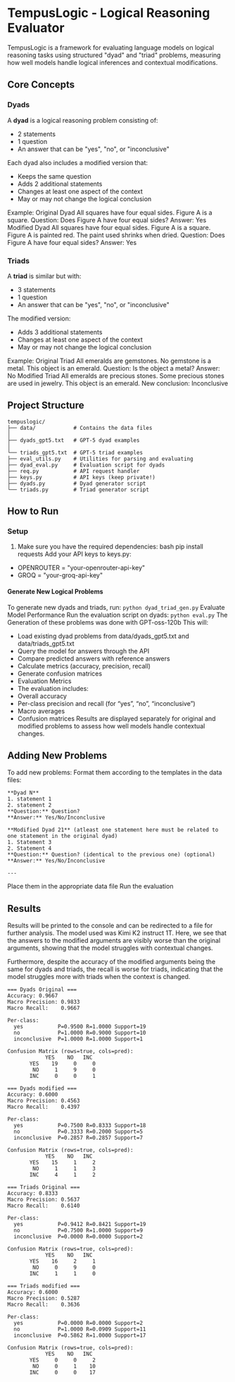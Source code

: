 # TempusLogic - Logical Reasoning Evaluator

TempusLogic is a framework for evaluating language models on logical reasoning tasks using structured "dyad" and "triad" problems, measuring how well models handle logical inferences and contextual modifications.

## Core Concepts

### Dyads

A **dyad** is a logical reasoning problem consisting of:
- 2 statements
- 1 question
- An answer that can be "yes", "no", or "inconclusive"

Each dyad also includes a modified version that:
- Keeps the same question
- Adds 2 additional statements
- Changes at least one aspect of the context
- May or may not change the logical conclusion

Example:
Original Dyad
All squares have four equal sides.
Figure A is a square. Question: Does Figure A have four equal sides? Answer: Yes
Modified Dyad
All squares have four equal sides.
Figure A is a square.
Figure A is painted red.
The paint used shrinks when dried. Question: Does Figure A have four equal sides? Answer: Yes

### Triads

A **triad** is similar but with:
- 3 statements
- 1 question
- An answer that can be "yes", "no", or "inconclusive"

The modified version:
- Adds 3 additional statements
- Changes at least one aspect of the context
- May or may not change the logical conclusion

Example:
Original Triad
All emeralds are gemstones.
No gemstone is a metal.
This object is an emerald. Question: Is the object a metal? Answer: No
Modified Triad
All emeralds are precious stones.
Some precious stones are used in jewelry.
This object is an emerald. New conclusion: Inconclusive

## Project Structure
```
tempuslogic/
├── data/            # Contains the data files
│
├── dyads_gpt5.txt   # GPT-5 dyad examples
│
└── triads_gpt5.txt  # GPT-5 triad examples
├── eval_utils.py    # Utilities for parsing and evaluating
├── dyad_eval.py     # Evaluation script for dyads
├── req.py           # API request handler
├── keys.py          # API keys (keep private!)
├── dyads.py         # Dyad generator script
└── triads.py        # Triad generator script
```
## How to Run

### Setup

1. Make sure you have the required dependencies:
   bash
   pip install requests
Add your API keys to keys.py:
- OPENROUTER = "your-openrouter-api-key"
- GROQ = "your-groq-api-key"
#### Generate New Logical Problems
To generate new dyads and triads, run:
```python dyad_triad_gen.py```
Evaluate Model Performance
Run the evaluation script on dyads:
`python eval.py`
The Generation of these problems was done with GPT-oss-120b
This will:
- Load existing dyad problems from data/dyads_gpt5.txt and data/triads_gpt5.txt
- Query the model for answers through the API
- Compare predicted answers with reference answers
- Calculate metrics (accuracy, precision, recall)
- Generate confusion matrices
- Evaluation Metrics
- The evaluation includes:
- Overall accuracy
- Per-class precision and recall (for “yes”, “no”, “inconclusive”)
- Macro averages
- Confusion matrices
Results are displayed separately for original and modified problems to assess how well models handle contextual changes.

## Adding New Problems
To add new problems:
Format them according to the templates in the data files:
```
**Dyad N**
1. statement 1
2. statement 2
**Question:** Question?
**Answer:** Yes/No/Inconclusive

**Modified Dyad 21** (atleast one statement here must be related to one statement in the original dyad)
1. Statement 3
2. Statement 4
**Question:** Question? (identical to the previous one) (optional)
**Answer:** Yes/No/Inconclusive

---
```
Place them in the appropriate data file
Run the evaluation

## Results

Results will be printed to the console and can be redirected to a file for further analysis.
The model used was Kimi K2 instruct 1T. Here, we see that the answers to the modified arguments are visibly worse than the original arguments, showing that the model struggles with contextual changes.

Furthermore, despite the accuracy of the modified arguments being the same for dyads and triads, the recall is worse for triads, indicating that the model struggles more with triads when the context is changed.
```
=== Dyads Original ===
Accuracy: 0.9667
Macro Precision: 0.9833
Macro Recall:    0.9667

Per-class:
  yes           P=0.9500 R=1.0000 Support=19
  no            P=1.0000 R=0.9000 Support=10
  inconclusive  P=1.0000 R=1.0000 Support=1

Confusion Matrix (rows=true, cols=pred):
            YES    NO   INC
       YES    19     0     0
        NO     1     9     0
       INC     0     0     1

=== Dyads modified ===
Accuracy: 0.6000
Macro Precision: 0.4563
Macro Recall:    0.4397

Per-class:
  yes           P=0.7500 R=0.8333 Support=18
  no            P=0.3333 R=0.2000 Support=5
  inconclusive  P=0.2857 R=0.2857 Support=7

Confusion Matrix (rows=true, cols=pred):
            YES    NO   INC
       YES    15     1     2
        NO     1     1     3
       INC     4     1     2

=== Triads Original ===
Accuracy: 0.8333
Macro Precision: 0.5637
Macro Recall:    0.6140

Per-class:
  yes           P=0.9412 R=0.8421 Support=19
  no            P=0.7500 R=1.0000 Support=9
  inconclusive  P=0.0000 R=0.0000 Support=2

Confusion Matrix (rows=true, cols=pred):
            YES    NO   INC
       YES    16     2     1
        NO     0     9     0
       INC     1     1     0

=== Triads modified ===
Accuracy: 0.6000
Macro Precision: 0.5287
Macro Recall:    0.3636

Per-class:
  yes           P=0.0000 R=0.0000 Support=2
  no            P=1.0000 R=0.0909 Support=11
  inconclusive  P=0.5862 R=1.0000 Support=17

Confusion Matrix (rows=true, cols=pred):
            YES    NO   INC
       YES     0     0     2
        NO     0     1    10
       INC     0     0    17
```

